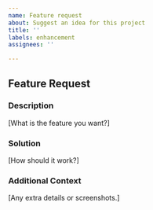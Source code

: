 ```yaml
---
name: Feature request
about: Suggest an idea for this project
title: ''
labels: enhancement
assignees: ''

---
```


## Feature Request

### Description
[What is the feature you want?]

### Solution
[How should it work?]

### Additional Context
[Any extra details or screenshots.]
